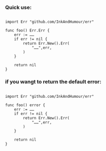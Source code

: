 ### Quick use:
```golang

import Err "github.com/InkAndHumour/err"

func foo() Err.Err {
    err := ……
    if err != nil {
        return Err.New().Err(
            "……",err,
        )
    }
    
    return nil
}

```

### if you wangt to return the default error:
```golang

import Err "github.com/InkAndHumour/err"

func foo() error {
    err := ……
    if err != nil {
        return Err.New().Err(
            "……",err,
        )
    }

    return nil
}

```